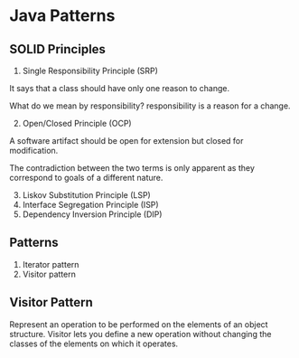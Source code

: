 # Java Patterns

## SOLID Principles

1. Single Responsibility Principle (SRP)

It says that a class should have only one reason to change.

What do we mean by responsibility? responsibility is a reason for a change.

2. Open/Closed Principle (OCP)

A software artifact should be open for extension but closed for modification.

The contradiction between the two terms is only apparent as they correspond to goals of a different nature.

3. Liskov Substitution Principle (LSP)
4. Interface Segregation Principle (ISP)
5. Dependency Inversion Principle (DIP)

## Patterns

1. Iterator pattern
2. Visitor pattern

## Visitor Pattern

Represent an operation to be performed on the elements of an object structure. Visitor lets you define a new operation without changing the classes of the elements on which it operates.